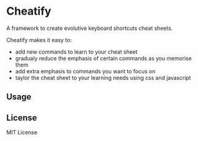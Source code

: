 Cheatify
========

A framework to create evolutive keyboard shortcuts cheat sheets.

Cheatify makes it easy to:

- add new commands to learn to your cheat sheet
- gradualy reduce the emphasis of certain commands as you memorise them
- add extra emphasis to commands you want to focus on
- taylor the cheat sheet to your learning needs using css and javascript 

## Usage

 


## License

MIT License
